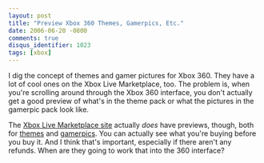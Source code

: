 ```yaml
---
layout: post
title: "Preview Xbox 360 Themes, Gamerpics, Etc."
date: 2006-06-20 -0800
comments: true
disqus_identifier: 1023
tags: [xbox]
---
```

I dig the concept of themes and gamer pictures for Xbox 360. They have a
lot of cool ones on the Xbox Live Marketplace, too. The problem is, when
you're scrolling around through the Xbox 360 interface, you don't
actually get a good preview of what's in the theme pack or what the
pictures in the gamerpic pack look like.

 The [Xbox Live Marketplace
site](http://www.xbox.com/en-US/live/marketplace/default.htm) actually
*does* have previews, though, both for
[themes](http://www.xbox.com/en-US/live/marketplace/themes.htm) and
[gamerpics](http://www.xbox.com/en-US/live/marketplace/gamerpics.htm).
You can actually see what you're buying before you buy it. And I think
that's important, especially if there aren't any refunds. When are they
going to work that into the 360 interface?
